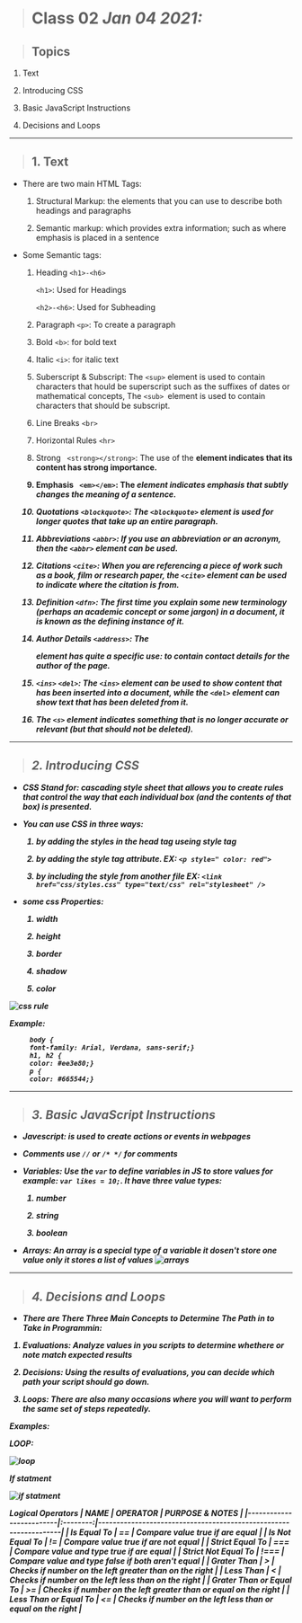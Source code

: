 > # Class 02 *Jan 04 2021:*

> ## Topics

   1. Text
    
   2. Introducing CSS
    
   3. Basic JavaScript Instructions
    
   4. Decisions and Loops
    
   
---

> ## 1. Text

* There are two main HTML Tags:

   1. Structural Markup: the elements that you can use to describe both headings and paragraphs
   
   2. Semantic markup: which provides extra information; such as where emphasis is placed in a sentence
   
* Some Semantic tags: 
    
   1. Heading `<h1>-<h6>`
   
         `<h1>`: Used for Headings 
   
        `<h2>-<h6>`: Used for Subheading
   
   2. Paragraph `<p>`: To create a paragraph
   
   3. Bold `<b>`: for bold text
   
   4. Italic `<i>`: for italic text
       
   5. Suberscript & Subscript: The `<sup>` element is used to contain characters that hould be superscript such as the suffixes of dates or mathematical concepts, The `<sub> `element is used to contain characters that should be subscript.
   
   6. Line Breaks `<br>`
   
   7. Horizontal Rules `<hr>`
   
   8. Strong ` <strong></strong>`: The use of the <strong> element indicates that its content has strong importance. 
   
   9. Emphasis ` <em></em>`: The <em> element indicates emphasis that subtly changes the meaning of a sentence. 
   
   10. Quotations `<blockquote>`: The `<blockquote>` element is used for longer quotes that take up an entire paragraph.
   
   11. Abbreviations `<abbr>`: If you use an abbreviation or an acronym, then the `<abbr>` element can be used.
   
   12. Citations `<cite>`: When you are referencing a piece of work such as a book, film or research paper, the `<cite>` element can be used to indicate where the citation is from.
   
   13. Definition `<dfn>`: The first time you explain some new terminology (perhaps an academic concept or some jargon) in a document, it is known as the defining instance of it.
   
   14. Author Details `<address>`: The <address> element has quite a specific use: to contain contact details for the author of the page.
   
   15. `<ins>` `<del>`: The `<ins>` element can be used to show content that has been inserted into a document, while the `<del>` element can show text that has been deleted from it.
   
   16. The `<s>` element indicates something that is no longer  accurate or relevant (but that should not be deleted).
   
---
   

> ## 2. Introducing CSS

* **CSS Stand for:** cascading style sheet that allows you to create rules that control the way that each individual box (and the contents of that box) is presented.

* **You can use CSS in three ways:**
   
   1. by adding the styles in the head tag useing style tag
   
   2. by adding the style tag attribute. EX: `<p style=" color: red">`
   
   3. by including the style from another file  EX: `<link href="css/styles.css" type="text/css" rel="stylesheet" />`
   
* some css Properties:

  1. width
  
  2. height
  
  3. border
  
  4. shadow
  
  5. color
  
![css rule](https://puzzleweb.ru/en/images/css/1_1.png)

Example:


         body {
         font-family: Arial, Verdana, sans-serif;}
         h1, h2 {
         color: #ee3e80;}
         p {
         color: #665544;}
---

> ## 3. Basic JavaScript Instructions
  
* **Javescript**: is used to create actions or events in webpages

* **Comments** use `//` or `/* */` for comments 

* **Variables**: Use the `var` to define variables in JS to store values for  example: `var likes = 10;`. It have three value types:
   
   1. number
   
   2. string
   
   3. boolean
   
    
* **Arrays**:  An array is a special type of  a variable it dosen't store one value only it stores  a list of values 
![arrays](https://miro.medium.com/max/2008/1*UPZgcwkDOCQbzWIuEqHD9w.jpeg)
---

> ## 4. Decisions and Loops

* **There are There Three Main Concepts to Determine The Path in to Take in Programmin:**

1. Evaluations: Analyze values in you scripts to determine whethere or note match expected results 

2. Decisions: Using the results of evaluations, you can decide which path your script should go down. 

3. Loops: There are also many occasions where you will want to perform the same  set of steps repeatedly.


Examples: 
  
**LOOP:**

![loop](https://cdn.programiz.com/sites/tutorial2program/files/javascript-while-loop.png)

**If statment**

![if statment](https://cdn.javascripttutorial.net/wp-content/uploads/2016/08/JavaScript-if-statement.png)

**Logical Operators**
| NAME                    | OPERATOR | PURPOSE & NOTES                                                  |
|-------------------------|:--------:|------------------------------------------------------------------|
| Is Equal To             |    ==    | Compare value true if are equal                                  |
| Is Not Equal To         |    !=    | Compare value true if are not equal                              |
| Strict Equal To         |    ===   | Compare value and type true if are equal                         |
| Strict Not Equal To     |   !===   | Compare value and type false if both aren't equal                |
| Grater Than             |     >    | Checks if number on the left greater than on the right           |
| Less Than               |     <    | Checks if number on the left less than on the right              |
| Grater Than or Equal To |    >=    | Checks if number on the left greater than or equal on the right  |
| Less Than or Equal To   |    <=    | Checks if number on the left less than or equal on the right     |

